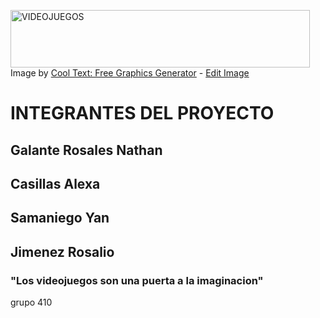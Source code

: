 <a href="https://es.cooltext.com"><img src="https://images.cooltext.com/5136757.png" width="479" height="92" alt="VIDEOJUEGOS" /></a>
<br />Image by <a href="https://es.cooltext.com">Cool Text: Free Graphics Generator</a> - <a href="https://es.cooltext.com/Edit-Logo?LogoID=2841437444">Edit Image</a>

# INTEGRANTES DEL PROYECTO
## Galante Rosales Nathan
## Casillas Alexa
## Samaniego Yan
## Jimenez Rosalio

### "Los videojuegos son una puerta a la imaginacion"
grupo 410
